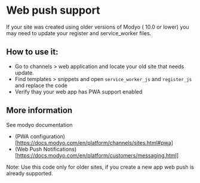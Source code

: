 # Web push support
If your site was created using older versions of Modyo ( 10.0 or lower) you may need to update your register and service_worker files.

## How to use it:


- Go to channels > web application and locate your old site that needs update.
- Find templates > snippets and open `service_worker_js` and `register_js` and replace the code
- Verify thay your web app has PWA support enabled

## More information
See modyo documentation

- (PWA configuration)[https://docs.modyo.com/en/platform/channels/sites.html#pwa]
- (Web Push Notifications)[https://docs.modyo.com/en/platform/customers/messaging.html]

Note: Use this code only for older sites, if you create a new app web push is already supported.
